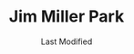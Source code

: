 ---
layout: location-page
date: Last Modified
description: "Local COVID-19 testing is available at Jim Miller Park in Marietta, Georgia, USA."
permalink: "locations/georgia/marietta/jim-miller-park/"
tags:
  - locations
  - georgia
title: Jim Miller Park
uniqueName: jim-miller-park
state: Georgia
stateAbbr: GA
hood: "Marietta"
address: "2245 Callaway Rd SW"
city: "Marietta"
zip: "30008"
zipsNearby: "30701 30703 30705 30719 30720 30721 30722 30724 30730 30732 30733 30734 30735 30746 30747 30753 36261 36262 35973 36263 36269 36272 36273 36275 30101 30102 30103 30004 30005 30009 30022 30023 30104 30105 30301 30302 30303 30304 30305 30306 30307 30308 30309 30310 30311 30312 30313 30314 30315 30316 30317 30318 30319 30320 30321 30322 30324 30325 30326 30327 30328 30329 30330 30331 30332 30333 30334 30336 30337 30338 30339 30340 30341 30342 30343 30344 30345 30346 30348 30349 30350 30353 30354 30355 30356 30357 30358 30359 30360 30361 30362 30363 30364 30366 30368 30369 30370 30371 30374 30375 30377 30378 30380 30384 30385 30388 30392 30394 30396 30398 31106 31107 31119 31126 31131 31136 31139 31141 31145 31146 31150 31156 31192 31193 31195 31196 39901 30011 30106 30168 30002 30107 30620 30622 30623 30108 30109 30517 30110 30205 30113 30515 30518 30519 30114 30115 30169 30112 30116 30117 30118 30119 30120 30121 30123 30124 30125 30522 30111 30021 30527 30206 30288 30012 30013 30094 30129 30014 30015 30016 30028 30040 30041 30019 30533 30597 30132 30157 30534 30030 30031 30032 30033 30034 30035 30036 30037 30133 30134 30135 30154 30026 30029 30095 30096 30097 30098 30099 30539 30294 30536 30540 30137 30138 30212 30213 30139 30214 30215 30269 30270 31169 30140 30216 30542 30297 30298 30217 30219 30501 30503 30504 30506 30507 30218 30543 30641 30220 30017 30223 30224 30228 30229 30645 30141 30230 30142 30548 30233 30143 30549 30234 30018 30236 30237 30238 30144 30152 30156 30160 31144 30145 30042 30043 30044 30045 30046 30049 30146 30047 30048 30147 30122 30038 30058 30248 30052 30250 30554 30251 30252 30253 30126 30055 30148 30006 30007 30008 30060 30061 30062 30063 30064 30065 30066 30067 30068 30069 30090 30558 30257 30655 30656 30259 30260 30287 30150 30564 30151 30056 30263 30264 30265 30271 30003 30010 30071 30091 30092 30093 30502 30566 30266 30054 30268 30567 30072 30070 30127 30074 30272 30273 30274 30296 30153 30149 30161 30162 30163 30164 30165 30170 30075 30076 30077 30663 30171 30275 30079 30276 30172 30277 30173 30080 30081 30082 30039 30078 30025 30666 30281 30083 30086 30087 30088 30572 30284 30024 30175 30176 30575 30177 30178 30179 30084 30085 30289 30290 30291 30180 30182 30183 30184 30185 30292 30680 30187 30188 30189 30295 30073 30347 30376 30379 30386 30387 30389 30390 30399 31120 31191 31197 31198 31199" 
mapUrl: "http://maps.apple.com/?q=Jim+Miller+Park&address=2245+Callaway+Rd+SW,Marietta,Georgia,30008"
locationType: Drive-thru
phone: "844-442-2681"
website: "undefined"
onlineBooking: undefined
closed: undefined
closedUpdate: May 23rd, 2020
notes: "By appointment only. For high risk individuals."
days: Contact for hours of operation.
ctaMessage: Call 844-442-2681
ctaUrl: "tel:844-442-2681"
---